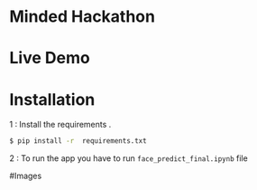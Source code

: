 # Minded Hackathon

# Live Demo

# Installation

1 : Install the requirements .

```sh
$ pip install -r  requirements.txt
```

2 : To run the app you have to run `face_predict_final.ipynb` file

#Images 
